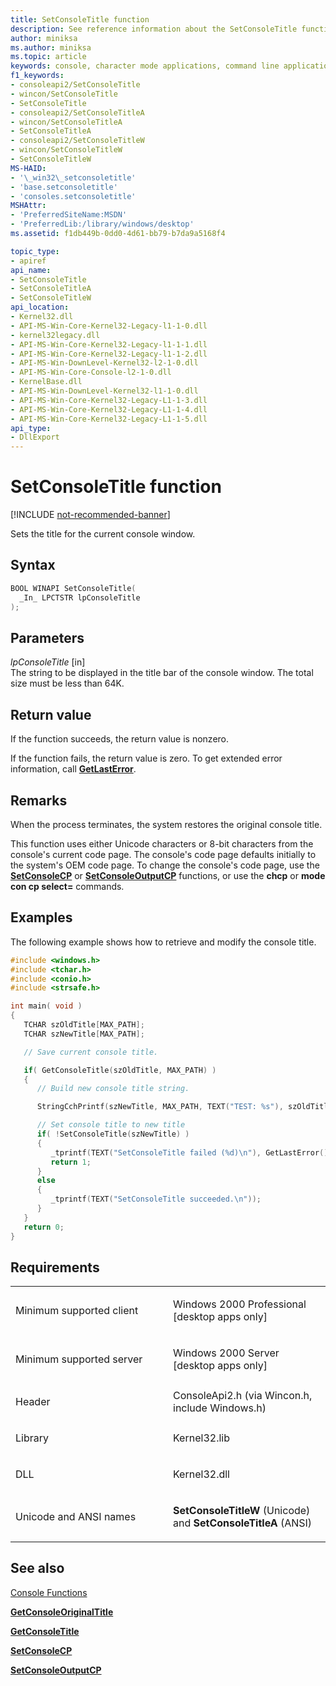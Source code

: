 ```yaml
---
title: SetConsoleTitle function
description: See reference information about the SetConsoleTitle function, which sets the title for the current console window.
author: miniksa
ms.author: miniksa
ms.topic: article
keywords: console, character mode applications, command line applications, terminal applications, console api
f1_keywords:
- consoleapi2/SetConsoleTitle
- wincon/SetConsoleTitle
- SetConsoleTitle
- consoleapi2/SetConsoleTitleA
- wincon/SetConsoleTitleA
- SetConsoleTitleA
- consoleapi2/SetConsoleTitleW
- wincon/SetConsoleTitleW
- SetConsoleTitleW
MS-HAID:
- '\_win32\_setconsoletitle'
- 'base.setconsoletitle'
- 'consoles.setconsoletitle'
MSHAttr:
- 'PreferredSiteName:MSDN'
- 'PreferredLib:/library/windows/desktop'
ms.assetid: f1db449b-0dd0-4d61-bb79-b7da9a5168f4

topic_type:
- apiref
api_name:
- SetConsoleTitle
- SetConsoleTitleA
- SetConsoleTitleW
api_location:
- Kernel32.dll
- API-MS-Win-Core-Kernel32-Legacy-l1-1-0.dll
- kernel32legacy.dll
- API-MS-Win-Core-Kernel32-Legacy-l1-1-1.dll
- API-MS-Win-Core-Kernel32-Legacy-l1-1-2.dll
- API-MS-Win-DownLevel-Kernel32-l2-1-0.dll
- API-MS-Win-Core-Console-l2-1-0.dll
- KernelBase.dll
- API-MS-Win-DownLevel-Kernel32-l1-1-0.dll
- API-MS-Win-Core-Kernel32-Legacy-L1-1-3.dll
- API-MS-Win-Core-Kernel32-Legacy-L1-1-4.dll
- API-MS-Win-Core-Kernel32-Legacy-L1-1-5.dll
api_type:
- DllExport
---
```


# SetConsoleTitle function

[!INCLUDE [not-recommended-banner](./includes/not-recommended-banner.md)]

Sets the title for the current console window.

Syntax
------

```C
BOOL WINAPI SetConsoleTitle(
  _In_ LPCTSTR lpConsoleTitle
);
```

Parameters
----------

*lpConsoleTitle* \[in\]  
The string to be displayed in the title bar of the console window. The total size must be less than 64K.

Return value
------------

If the function succeeds, the return value is nonzero.

If the function fails, the return value is zero. To get extended error information, call [**GetLastError**](https://msdn.microsoft.com/library/windows/desktop/ms679360).

Remarks
-------

When the process terminates, the system restores the original console title.

This function uses either Unicode characters or 8-bit characters from the console's current code page. The console's code page defaults initially to the system's OEM code page. To change the console's code page, use the [**SetConsoleCP**](setconsolecp.md) or [**SetConsoleOutputCP**](setconsoleoutputcp.md) functions, or use the **chcp** or **mode con cp select=** commands.

Examples
--------

The following example shows how to retrieve and modify the console title.

```C
#include <windows.h>
#include <tchar.h>
#include <conio.h>
#include <strsafe.h>

int main( void )
{
   TCHAR szOldTitle[MAX_PATH];
   TCHAR szNewTitle[MAX_PATH];

   // Save current console title.

   if( GetConsoleTitle(szOldTitle, MAX_PATH) )
   {
      // Build new console title string.

      StringCchPrintf(szNewTitle, MAX_PATH, TEXT("TEST: %s"), szOldTitle);

      // Set console title to new title
      if( !SetConsoleTitle(szNewTitle) )
      {
         _tprintf(TEXT("SetConsoleTitle failed (%d)\n"), GetLastError());
         return 1;
      }
      else
      {
         _tprintf(TEXT("SetConsoleTitle succeeded.\n"));
      }
   }
   return 0;
}
```

Requirements
------------

<table>
<colgroup>
<col width="50%" />
<col width="50%" />
</colgroup>
<tbody>
<tr class="odd">
<td><p>Minimum supported client</p></td>
<td><p>Windows 2000 Professional [desktop apps only]</p></td>
</tr>
<tr class="even">
<td><p>Minimum supported server</p></td>
<td><p>Windows 2000 Server [desktop apps only]</p></td>
</tr>
<tr class="odd">
<td><p>Header</p></td>
<td>ConsoleApi2.h (via Wincon.h, include Windows.h)</td>
</tr>
<tr class="even">
<td><p>Library</p></td>
<td>Kernel32.lib</td>
</tr>
<tr class="odd">
<td><p>DLL</p></td>
<td>Kernel32.dll</td>
</tr>
<tr class="even">
<td><p>Unicode and ANSI names</p></td>
<td><p><strong>SetConsoleTitleW</strong> (Unicode) and <strong>SetConsoleTitleA</strong> (ANSI)</p></td>
</tr>
<tr class="odd">
</tr>
<tr class="even">
</tr>
<tr class="odd">
</tr>
<tr class="even">
</tr>
</tbody>
</table>

## <span id="see_also"></span>See also


[Console Functions](console-functions.md)

[**GetConsoleOriginalTitle**](getconsoleoriginaltitle.md)

[**GetConsoleTitle**](getconsoletitle.md)

[**SetConsoleCP**](setconsolecp.md)

[**SetConsoleOutputCP**](setconsoleoutputcp.md)
